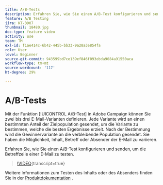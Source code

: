 ```yaml
---
title: A/B-Tests
description: Erfahren Sie, wie Sie einen A/B-Test konfigurieren und senden, um die Betreffzeile einer E-Mail zu testen.
feature: A/B Testing
jira: KT-3907
thumbnail: 18480.jpg
doc-type: feature video
activity: use
team: TM
exl-id: f1ae414c-6b42-445b-bb33-9a28a3e854fa
role: User
level: Beginner
source-git-commit: 943599bd7ce139ef846f093ebda9084a91550aca
workflow-type: tm+mt
source-wordcount: '117'
ht-degree: 29%

---
```


# A/B-Tests

Mit der Funktion [!UICONTROL A/B-Test] in Adobe Campaign können Sie zwei bis drei E-Mail-Varianten definieren. Jede Variante wird an einen bestimmten Anteil der Zielpopulation gesendet, um die Variante zu bestimmen, welche die besten Ergebnisse erzielt. Nach der Bestimmung wird die Gewinnervariante an die verbleibende Population gesendet. Sie haben die Möglichkeit, Inhalt, Betreff oder Absender der E-Mail zu variieren.

Erfahren Sie, wie Sie einen A/B-Test konfigurieren und senden, um die Betreffzeile einer E-Mail zu testen.

>[!VIDEO](https://video.tv.adobe.com/v/18480?learn=on){transcript=true}

Weitere Informationen zum Testen des Inhalts oder des Absenders finden Sie in der [Produktdokumentation](https://experienceleague.adobe.com/docs/campaign-standard/using/communication-channels/email-messages/designing-an-a-b-test-email.html) .
